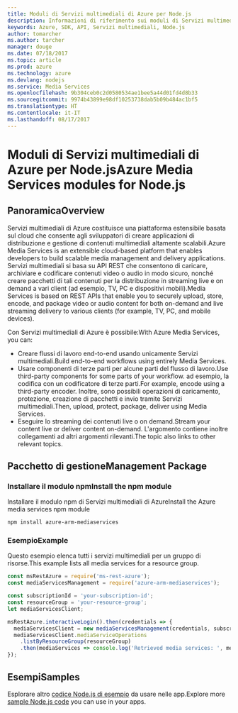 ```yaml
---
title: Moduli di Servizi multimediali di Azure per Node.js
description: Informazioni di riferimento sui moduli di Servizi multimediali di Azure per Node.js
keywords: Azure, SDK, API, Servizi multimediali, Node.js
author: tomarcher
ms.author: tarcher
manager: douge
ms.date: 07/18/2017
ms.topic: article
ms.prod: azure
ms.technology: azure
ms.devlang: nodejs
ms.service: Media Services
ms.openlocfilehash: 9b304ceb0c2d0580534ae1bee5a44d01fd4d8b33
ms.sourcegitcommit: 9974b43899e98df10253738dab5b09b484ac1bf5
ms.translationtype: HT
ms.contentlocale: it-IT
ms.lasthandoff: 08/17/2017
---
```

# <a name="azure-media-services-modules-for-nodejs"></a><span data-ttu-id="9057d-104">Moduli di Servizi multimediali di Azure per Node.js</span><span class="sxs-lookup"><span data-stu-id="9057d-104">Azure Media Services modules for Node.js</span></span>

## <a name="overview"></a><span data-ttu-id="9057d-105">Panoramica</span><span class="sxs-lookup"><span data-stu-id="9057d-105">Overview</span></span>

<span data-ttu-id="9057d-106">Servizi multimediali di Azure costituisce una piattaforma estensibile basata sul cloud che consente agli sviluppatori di creare applicazioni di distribuzione e gestione di contenuti multimediali altamente scalabili.</span><span class="sxs-lookup"><span data-stu-id="9057d-106">Azure Media Services is an extensible cloud-based platform that enables developers to build scalable media management and delivery applications.</span></span> <span data-ttu-id="9057d-107">Servizi multimediali si basa su API REST che consentono di caricare, archiviare e codificare contenuti video o audio in modo sicuro, nonché creare pacchetti di tali contenuti per la distribuzione in streaming live e on demand a vari client (ad esempio, TV, PC e dispositivi mobili).</span><span class="sxs-lookup"><span data-stu-id="9057d-107">Media Services is based on REST APIs that enable you to securely upload, store, encode, and package video or audio content for both on-demand and live streaming delivery to various clients (for example, TV, PC, and mobile devices).</span></span>

<span data-ttu-id="9057d-108">Con Servizi multimediali di Azure è possibile:</span><span class="sxs-lookup"><span data-stu-id="9057d-108">With Azure Media Services, you can:</span></span>
- <span data-ttu-id="9057d-109">Creare flussi di lavoro end-to-end usando unicamente Servizi multimediali.</span><span class="sxs-lookup"><span data-stu-id="9057d-109">Build end-to-end workflows using entirely Media Services.</span></span> 
- <span data-ttu-id="9057d-110">Usare componenti di terze parti per alcune parti del flusso di lavoro.</span><span class="sxs-lookup"><span data-stu-id="9057d-110">Use third-party components for some parts of your workflow.</span></span> <span data-ttu-id="9057d-111">ad esempio, la codifica con un codificatore di terze parti.</span><span class="sxs-lookup"><span data-stu-id="9057d-111">For example, encode using a third-party encoder.</span></span> <span data-ttu-id="9057d-112">Inoltre, sono possibili operazioni di caricamento, protezione, creazione di pacchetti e invio tramite Servizi multimediali.</span><span class="sxs-lookup"><span data-stu-id="9057d-112">Then, upload, protect, package, deliver using Media Services.</span></span>
- <span data-ttu-id="9057d-113">Eseguire lo streaming dei contenuti live o on demand.</span><span class="sxs-lookup"><span data-stu-id="9057d-113">Stream your content live or deliver content on-demand.</span></span> <span data-ttu-id="9057d-114">L'argomento contiene inoltre collegamenti ad altri argomenti rilevanti.</span><span class="sxs-lookup"><span data-stu-id="9057d-114">The topic also links to other relevant topics.</span></span>

## <a name="management-package"></a><span data-ttu-id="9057d-115">Pacchetto di gestione</span><span class="sxs-lookup"><span data-stu-id="9057d-115">Management Package</span></span>

### <a name="install-the-npm-module"></a><span data-ttu-id="9057d-116">Installare il modulo npm</span><span class="sxs-lookup"><span data-stu-id="9057d-116">Install the npm module</span></span>

<span data-ttu-id="9057d-117">Installare il modulo npm di Servizi multimediali di Azure</span><span class="sxs-lookup"><span data-stu-id="9057d-117">Install the Azure media services npm module</span></span>

```bash
npm install azure-arm-mediaservices
```

### <a name="example"></a><span data-ttu-id="9057d-118">Esempio</span><span class="sxs-lookup"><span data-stu-id="9057d-118">Example</span></span>

<span data-ttu-id="9057d-119">Questo esempio elenca tutti i servizi multimediali per un gruppo di risorse.</span><span class="sxs-lookup"><span data-stu-id="9057d-119">This example lists all media services for a resource group.</span></span>

```javascript
const msRestAzure = require('ms-rest-azure');
const mediaServicesManagement = require('azure-arm-mediaservices');

const subscriptionId = 'your-subscription-id';
const resourceGroup = 'your-resource-group';
let mediaServicesClient;

msRestAzure.interactiveLogin().then(credentials => {
  mediaServicesClient = new mediaServicesManagement(credentials, subscriptionId);
  mediaServicesClient.mediaServiceOperations
    .listByResourceGroup(resourceGroup)
    .then(mediaServices => console.log('Retrieved media services: ', mediaServices));
});
```

## <a name="samples"></a><span data-ttu-id="9057d-120">Esempi</span><span class="sxs-lookup"><span data-stu-id="9057d-120">Samples</span></span>

<span data-ttu-id="9057d-121">Esplorare altro [codice Node.js di esempio](https://azure.microsoft.com/resources/samples/?platform=nodejs) da usare nelle app.</span><span class="sxs-lookup"><span data-stu-id="9057d-121">Explore more [sample Node.js code](https://azure.microsoft.com/resources/samples/?platform=nodejs) you can use in your apps.</span></span>
